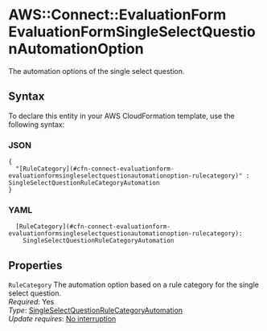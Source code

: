 # AWS::Connect::EvaluationForm EvaluationFormSingleSelectQuestionAutomationOption<a name="aws-properties-connect-evaluationform-evaluationformsingleselectquestionautomationoption"></a>

The automation options of the single select question\.

## Syntax<a name="aws-properties-connect-evaluationform-evaluationformsingleselectquestionautomationoption-syntax"></a>

To declare this entity in your AWS CloudFormation template, use the following syntax:

### JSON<a name="aws-properties-connect-evaluationform-evaluationformsingleselectquestionautomationoption-syntax.json"></a>

```
{
  "[RuleCategory](#cfn-connect-evaluationform-evaluationformsingleselectquestionautomationoption-rulecategory)" : SingleSelectQuestionRuleCategoryAutomation
}
```

### YAML<a name="aws-properties-connect-evaluationform-evaluationformsingleselectquestionautomationoption-syntax.yaml"></a>

```
  [RuleCategory](#cfn-connect-evaluationform-evaluationformsingleselectquestionautomationoption-rulecategory): 
    SingleSelectQuestionRuleCategoryAutomation
```

## Properties<a name="aws-properties-connect-evaluationform-evaluationformsingleselectquestionautomationoption-properties"></a>

`RuleCategory`  <a name="cfn-connect-evaluationform-evaluationformsingleselectquestionautomationoption-rulecategory"></a>
The automation option based on a rule category for the single select question\.  
*Required*: Yes  
*Type*: [SingleSelectQuestionRuleCategoryAutomation](aws-properties-connect-evaluationform-singleselectquestionrulecategoryautomation.md)  
*Update requires*: [No interruption](https://docs.aws.amazon.com/AWSCloudFormation/latest/UserGuide/using-cfn-updating-stacks-update-behaviors.html#update-no-interrupt)